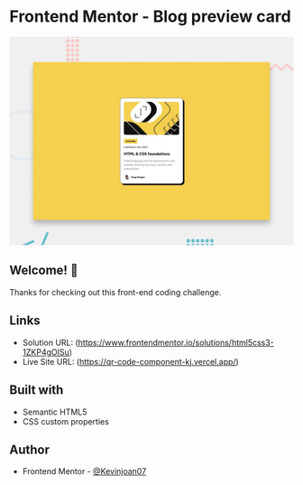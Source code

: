 # Frontend Mentor - Blog preview card

![Design preview for the Blog preview card coding challenge](./design/desktop-preview.jpg)

## Welcome! 👋

Thanks for checking out this front-end coding challenge.

## Links

- Solution URL: (https://www.frontendmentor.io/solutions/html5css3-1ZKP4gOISu)
- Live Site URL: (https://qr-code-component-kj.vercel.app/)

## Built with

- Semantic HTML5 
- CSS custom properties

## Author

- Frontend Mentor - [@Kevinjoan07](https://www.frontendmentor.io/profile/Kevinjoan07)